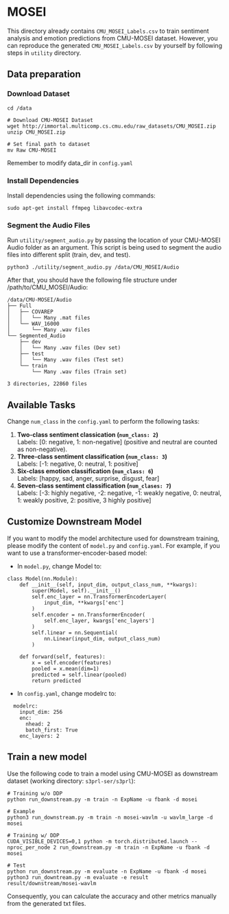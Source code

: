 # MOSEI

This directory already contains `CMU_MOSEI_Labels.csv` to train 
sentiment analysis and emotion predictions from CMU-MOSEI dataset. 
However, you can reproduce the generated `CMU_MOSEI_Labels.csv` by yourself 
by following steps in `utility` directory.


## Data preparation

### Download Dataset

```bash=
cd /data

# Download CMU-MOSEI Dataset
wget http://immortal.multicomp.cs.cmu.edu/raw_datasets/CMU_MOSEI.zip
unzip CMU_MOSEI.zip 

# Set final path to dataset
mv Raw CMU-MOSEI
```
Remember to modify data_dir in `config.yaml`

### Install Dependencies

Install dependencies using the following commands:
```bash=
sudo apt-get install ffmpeg libavcodec-extra
```

### Segment the Audio Files

Run `utility/segment_audio.py` by passing the location of your CMU-MOSEI Audio folder as an argument.
This script is being used to segment the audio files into different split (train, dev, and test).

```bash=
python3 ./utility/segment_audio.py /data/CMU_MOSEI/Audio
```

After that, you should have the following file structure under /path/to/CMU_MOSEI/Audio:

```
/data/CMU-MOSEI/Audio
├── Full
│   ├── COVAREP
│   │   └── Many .mat files
│   └── WAV_16000
│       └── Many .wav files
└── Segmented_Audio
    ├── dev
    │   └── Many .wav files (Dev set)
    ├── test
    │   └── Many .wav files (Test set)
    └── train
        └── Many .wav files (Train set)

3 directories, 22860 files
```

## Available Tasks
Change `num_class` in the `config.yaml` to perform the following tasks:   
1. **Two-class sentiment classication (`num_class: 2`)**  
Labels: [0: negative, 1: non-negative] (positive and neutral are counted as non-negative).  
2. **Three-class sentiment classification (`num_class: 3`)**  
Labels: [-1: negative, 0: neutral, 1: positive]  
3. **Six-class emotion classification (`num_class: 6`)**  
Labels: [happy, sad, anger, surprise, disgust, fear]  
4. **Seven-class sentiment classification (`num_clases: 7`)**  
Labels: [-3: highly negative, -2: negative, -1: weakly negative, 0: neutral, 1: weakly positive, 2: positive, 3 highly positive]

## Customize Downstream Model
If you want to modify the model architecture used for downstream training, please modify the content of `model.py` and `config.yaml`. For example, if you want to use a transformer-encoder-based model:
- In `model.py`, change Model to:
```python=
class Model(nn.Module):
    def __init__(self, input_dim, output_class_num, **kwargs):
        super(Model, self).__init__()
        self.enc_layer = nn.TransformerEncoderLayer(
            input_dim, **kwargs['enc']
        )
        self.encoder = nn.TransformerEncoder(
            self.enc_layer, kwargs['enc_layers']
        )
        self.linear = nn.Sequential(
            nn.Linear(input_dim, output_class_num)
        )

    def forward(self, features):
        x = self.encoder(features)
        pooled = x.mean(dim=1)
        predicted = self.linear(pooled)
        return predicted
```

- In `config.yaml`, change modelrc to:
```python=
  modelrc:
    input_dim: 256
    enc:
      nhead: 2
      batch_first: True
    enc_layers: 2
```

## Train a new model

Use the following code to train a model using CMU-MOSEI as downstream dataset (working directory: `s3prl-ser/s3prl`):
```
# Training w/o DDP
python run_downstream.py -m train -n ExpName -u fbank -d mosei

# Example
python3 run_downstream.py -m train -n mosei-wavlm -u wavlm_large -d mosei

# Training w/ DDP
CUDA_VISIBLE_DEVICES=0,1 python -m torch.distributed.launch --nproc_per_node 2 run_downstream.py -m train -n ExpName -u fbank -d mosei

# Test
python run_downstream.py -m evaluate -n ExpName -u fbank -d mosei
python3 run_downtream.py -m evaluate -e result result/downstream/mosei-wavlm
```
Consequently, you can calculate the accuracy and other metrics manually from the generated txt files.

